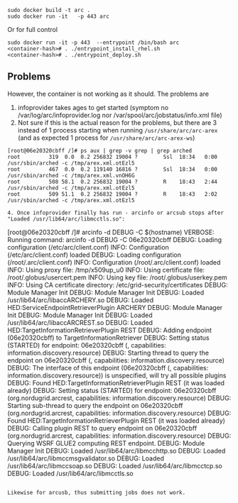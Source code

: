 ```
sudo docker build -t arc .
sudo docker run -it   -p 443 arc
```

Or for full control

```
sudo docker run -it -p 443  --entrypoint /bin/bash arc
<container-hash># . ./entrypoint_install_rhel.sh
<container-hash># . ./entrypoint_deploy.sh
```

## Problems 
However, the container is not working as it should. The problems are

1. infoprovider takes ages to get started (symptom no /var/log/arc/infoprovider.log nor /var/spool/arc/jobstatus/info.xml file)
2. Not sure if this is the actual reason for the problems, but there are 3 instead of 1 process starting when running ```/usr/share/arc/arc-arex``` (and as expected 1 process for ```/usr/share/arc/arc-arex-ws```)
```
[root@06e20320cbff /]# ps aux | grep -v grep | grep arched
root         319  0.0  0.2 256832 19004 ?        Ssl  18:34   0:00 /usr/sbin/arched -c /tmp/arex.xml.otEzl5
root         467  0.0  0.2 119140 16816 ?        Ssl  18:34   0:00 /usr/sbin/arched -c /tmp/arex.xml.vnOH6G
root         508 58.1  0.2 256832 19004 ?        R    18:43   2:44 /usr/sbin/arched -c /tmp/arex.xml.otEzl5
root         509 51.1  0.2 256832 19004 ?        R    18:43   2:02 /usr/sbin/arched -c /tmp/arex.xml.otEzl5

4. Once infoprovider finally has run - arcinfo or arcsub stops after "Loaded /usr/lib64/arc/libmcctls.so":

```
[root@06e20320cbff /]# arcinfo -d DEBUG -C $(hostname)
VERBOSE: Running command: arcinfo -d DEBUG -C 06e20320cbff
DEBUG: Loading configuration (/etc/arc/client.conf)
INFO: Configuration (/etc/arc/client.conf) loaded
DEBUG: Loading configuration (/root/.arc/client.conf)
INFO: Configuration (/root/.arc/client.conf) loaded
INFO: Using proxy file: /tmp/x509up_u0
INFO: Using certificate file: /root/.globus/usercert.pem
INFO: Using key file: /root/.globus/userkey.pem
INFO: Using CA certificate directory: /etc/grid-security/certificates
DEBUG: Module Manager Init
DEBUG: Module Manager Init
DEBUG: Loaded /usr/lib64/arc/libaccARCHERY.so
DEBUG: Loaded HED:ServiceEndpointRetrieverPlugin ARCHERY
DEBUG: Module Manager Init
DEBUG: Module Manager Init
DEBUG: Loaded /usr/lib64/arc/libaccARCREST.so
DEBUG: Loaded HED:TargetInformationRetrieverPlugin REST
DEBUG: Adding endpoint (06e20320cbff) to TargetInformationRetriever
DEBUG: Setting status (STARTED) for endpoint: 06e20320cbff (<empty InterfaceName>, capabilities: information.discovery.resource)
DEBUG: Starting thread to query the endpoint on 06e20320cbff (<empty InterfaceName>, capabilities: information.discovery.resource)
DEBUG: The interface of this endpoint (06e20320cbff (<empty InterfaceName>, capabilities: information.discovery.resource)) is unspecified, will try all possible plugins
DEBUG: Found HED:TargetInformationRetrieverPlugin REST (it was loaded already)
DEBUG: Setting status (STARTED) for endpoint: 06e20320cbff (org.nordugrid.arcrest, capabilities: information.discovery.resource)
DEBUG: Starting sub-thread to query the endpoint on 06e20320cbff (org.nordugrid.arcrest, capabilities: information.discovery.resource)
DEBUG: Found HED:TargetInformationRetrieverPlugin REST (it was loaded already)
DEBUG: Calling plugin REST to query endpoint on 06e20320cbff (org.nordugrid.arcrest, capabilities: information.discovery.resource)
DEBUG: Querying WSRF GLUE2 computing REST endpoint.
DEBUG: Module Manager Init
DEBUG: Loaded /usr/lib64/arc/libmcchttp.so
DEBUG: Loaded /usr/lib64/arc/libmccmsgvalidator.so
DEBUG: Loaded /usr/lib64/arc/libmccsoap.so
DEBUG: Loaded /usr/lib64/arc/libmcctcp.so
DEBUG: Loaded /usr/lib64/arc/libmcctls.so
```

Likewise for arcusb, thus submitting jobs does not work. 


